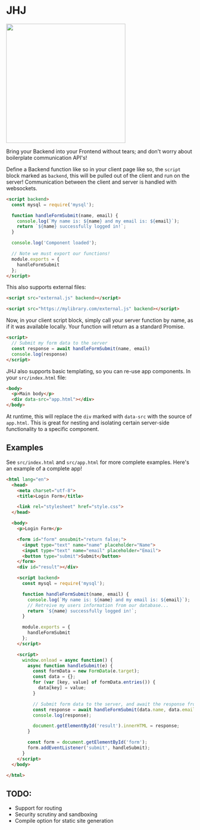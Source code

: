 # JHJ

<img src="https://m.media-amazon.com/images/I/61AXLjhl6OL._SL1007_.jpg" height="320">

Bring your Backend into your Frontend without tears; and don't worry about boilerplate communication API's!

Define a Backend function like so in your client page like so, the `script` block marked as `backend`, this will be pulled out of the client and run on the server! Communication between the client and server is handled with websockets.

```html
<script backend>
  const mysql = require('mysql');

  function handleFormSubmit(name, email) {
    console.log(`My name is: ${name} and my email is: ${email}`);
    return `${name} successfully logged in!`;
  }

  console.log('Component loaded');

  // Note we must export our functions!
  module.exports = {
    handleFormSubmit
  };
</script>
```

This also supports external files:

```html
<script src="external.js" backend></script>
```

```html
<script src="https://mylibrary.com/external.js" backend></script>
```

Now, in your client script block, simply call your server function by name, as if it was available locally. Your function will return as a standard Promise.

```html
<script>
  // Submit my form data to the server
  const response = await handleFormSubmit(name, email)
  console.log(response)
</script>
```

JHJ also supports basic templating, so you can re-use app components. In your `src/index.html` file:

```html
<body>
  <p>Main body</p>
  <div data-src="app.html"></div>
</body>
```

At runtime, this will replace the `div` marked with `data-src` with the source of `app.html`. This is great for nesting and isolating certain server-side functionality to a specific component.

## Examples

See `src/index.html` and `src/app.html` for more complete examples. Here's an example of a complete app!

```html
<html lang="en">
  <head>
    <meta charset="utf-8">
    <title>Login Form</title>

    <link rel="stylesheet" href="style.css">
  </head>

  <body>
    <p>Login Form</p>

    <form id="form" onsubmit="return false;">
      <input type="text" name="name" placeholder="Name">
      <input type="text" name="email" placeholder="Email">
      <button type="submit">Submit</button>
    </form>
    <div id="result"></div>

    <script backend>
      const mysql = require('mysql');

      function handleFormSubmit(name, email) {
        console.log(`My name is: ${name} and my email is: ${email}`);
        // Retreive my users information from our database...
        return `${name} successfully logged in!`;
      }

      module.exports = {
        handleFormSubmit
      };
    </script>

    <script>
      window.onload = async function() {
        async function handleSubmit(e) {
          const formData = new FormData(e.target);
          const data = {};
          for (var [key, value] of formData.entries()) {
            data[key] = value;
          }

          // Submit form data to the server, and await the response from the socket
          const response = await handleFormSubmit(data.name, data.email);
          console.log(response);

          document.getElementById('result').innerHTML = response;
        }

        const form = document.getElementById('form');
        form.addEventListener('submit', handleSubmit);
      }
    </script>
  </body>

</html>
```

## TODO:
- Support for routing
- Security scrutiny and sandboxing
- Compile option for static site generation

